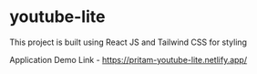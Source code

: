 # youtube-lite

This project is built using React JS and Tailwind CSS for styling

Application Demo Link - https://pritam-youtube-lite.netlify.app/
